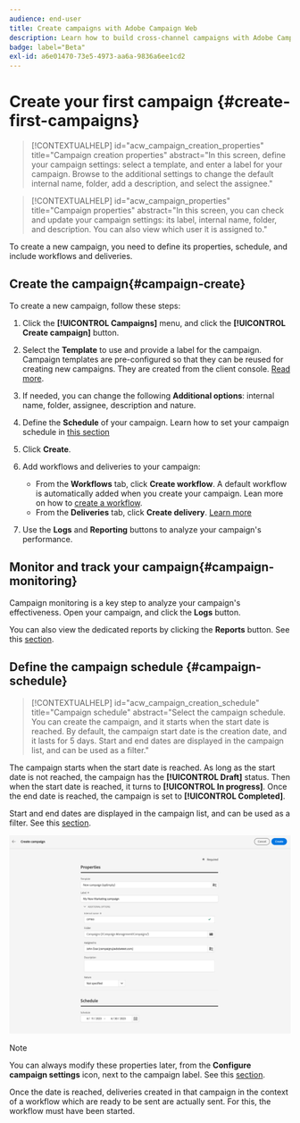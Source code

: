 ```yaml
---
audience: end-user
title: Create campaigns with Adobe Campaign Web
description: Learn how to build cross-channel campaigns with Adobe Campaign Web
badge: label="Beta" 
exl-id: a6e01470-73e5-4973-aa6a-9836a6ee1cd2
---
```


# Create your first campaign {#create-first-campaigns}

>[!CONTEXTUALHELP]
>id="acw_campaign_creation_properties"
>title="Campaign creation properties"
>abstract="In this screen, define your campaign settings: select a template, and enter a label for your campaign. Browse to the additional settings to change the default internal name, folder, add a description, and select the assignee."

>[!CONTEXTUALHELP]
>id="acw_campaign_properties"
>title="Campaign properties"
>abstract="In this screen, you can check and update your campaign settings: its label, internal name, folder, and description. You can also view which user it is assigned to."

To create a new campaign, you need to define its properties, schedule, and include workflows and deliveries.

## Create the campaign{#campaign-create}

To create a new campaign, follow these steps:

1. Click the **[!UICONTROL Campaigns]** menu, and click the **[!UICONTROL Create campaign]** button.
1. Select the **Template** to use and provide a label for the campaign. Campaign templates are pre-configured so that they can be reused for creating new campaigns. They are created from the client console.
[Read more](https://experienceleague.adobe.com/docs/campaign/automation/campaign-orchestration/marketing-campaign-templates.html).
1. If needed, you can change the following **Additional options**: internal name, folder, assignee, description and nature.
1. Define the **Schedule** of your campaign. Learn how to set your campaign schedule in [this section](#campaign-schedule)
1. Click **Create**.
1. Add workflows and deliveries to your campaign:

     * From the **Workflows** tab, click **Create workflow**. A default workflow is automatically added when you create your campaign. Lean more on how to [create a workflow](../workflows/create-workflow.md).
     * From the **Deliveries** tab, click **Create delivery**. [Learn more](../msg/gs-messages.md)

1. Use the **Logs** and **Reporting** buttons to analyze your campaign's performance.

## Monitor and track your campaign{#campaign-monitoring}

Campaign monitoring is a key step to analyze your campaign's effectiveness. Open your campaign, and click the **Logs** button.

You can also view the dedicated reports by clicking the **Reports** button. See this [section](../reporting/campaign-reports.md).


## Define the campaign schedule {#campaign-schedule}


>[!CONTEXTUALHELP]
>id="acw_campaign_creation_schedule"
>title="Campaign schedule"
>abstract="Select the campaign schedule. You can create the campaign, and it starts when the start date is reached. By default, the campaign start date is the creation date, and it lasts for 5 days. Start and end dates are displayed in the campaign list, and can be used as a filter."


The campaign starts when the start date is reached. As long as the start date is not reached, the campaign has the **[!UICONTROL Draft]** status. Then when the start date is reached, it turns to **[!UICONTROL In progress]**. Once the end date is reached, the campaign is set to **[!UICONTROL Completed]**.
   
Start and end dates are displayed in the campaign list, and can be used as a filter. See this [section](manage-campaigns.md#access-campaigns).

![Define your campaign properties](assets/campaign-properties.png)

>[!NOTE]
>
>You can always modify these properties later, from the **Configure campaign settings** icon, next to the campaign label. See this [section](gs-campaigns.md#campaign-dashboard).



Once the date is reached, deliveries created in that campaign in the context of a workflow which are ready to be sent are actually sent. For this, the workflow must have been started.
 

<!--
    +++WORKF
++screen
## Create a cross-channel campaign {#cross-channel-campaign}


>[!CONTEXTUALHELP]
>id="acw_campaign_creation_workflow"
>title="Workflow list"
>abstract="List of workflows available for your campaign. Use the 'Create workflow' button to add a workflow in your campaign."

In a cross-channel campaign, a single marketing communication uses different channels. Data is passed between the channels. The customer receives communication through multiple channels based on, for example, their interaction with the previous communication.

-->
<!--
existing campaign: settings button -> properties like when creation
schedule in header


About plans, programs and campaigns
Adobe Campaign allows you to plan marketing campaigns in which you can create and manage different types of activities: emails, SMS messages, push notifications, workflows, landing pages. These campaigns and their contents can be gathered into programs.

The programs and campaigns allow you to regroup and view the different marketing activities that are linked to them.

A program may contain other programs as well as campaigns, workflows, and landing pages. It appears in the timeline and help you organize your marketing activities: you can separate them by country, by brand, by unit, etc.
A campaign enables you to gather all the marketing activities of your choice under a single entity. A campaign may contain emails, SMS, push notifications, direct mails, workflows, and landing pages.
To better organize your marketing plans, Adobe recommends the following hierarchy: Program > Sub-programs > Campaigns > Workflows > Deliveries.

Reports on programs and campaigns allow you to analyze their impact. For example, you can build reports at the campaign level to aggregate data on all deliveries contained in that campaign.

Related topics:

Timeline
About dynamic reports
Creating a campaign
In programs and sub-programs, you can add campaigns. Campaigns can contain marketing activities such as emails, SMS, push notifications, workflows, and landing pages.

From the Adobe Campaign home page, select the Programs & Campaigns card and access a program or sub-program.

Click on the Create button and select Campaign.

In the Creation mode screen, select a campaign type.



The campaign types available are based on templates defined in Resources > Templates > Campaign templates. For more on this, refer to the Managing templates section.

In the Properties screen, enter the name and ID of the campaign.

Select a start and end date to your campaign. These dates only apply to the campaign itself.



Click on Create to confirm the creation of the campaign.

The campaign is created and displayed. Use the Create button to add marketing activities to your campaign.

NOTE
Depending on your license agreement, you may access only some of these activities.

You can also create a campaign from the marketing activity list. You can choose to link the marketing activity to a parent program or sub-program via the properties window of the campaign.


Programs and campaigns icons and statuses
Each program and each campaign in the list has a visual symbol and an icon whose color indicates the execution status. This status depends on the validity period of the program or the campaign.

Gray: the program/campaign has not yet started - Editing status.
Blue: the program/campaign is in progress - In progress status.
Green: the program/campaign has finished - Finished status. By default, the current date is automatically shown as the validity start date and the end date is calculated according to the start date (D+186 days). You can change these dates in the program or campaign properties.


Business.Adobe.com resources
-->
